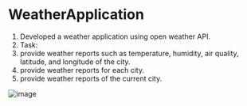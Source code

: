 # WeatherApplication

1. Developed a weather application using open weather API.
2. Task:
3. provide weather reports such as temperature, humidity, air quality, latitude, and longitude of the city.
4. provide weather reports for each city.
5. provide weather reports of the current city.

![image](https://github.com/Trushali29/WeatherApplication/assets/84562990/360005ed-3293-439e-afcb-5525639a3f0f)

